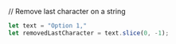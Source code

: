 // Remove last character on a string

```javascript
let text = "Option 1,"
let removedLastCharacter = text.slice(0, -1);
```
